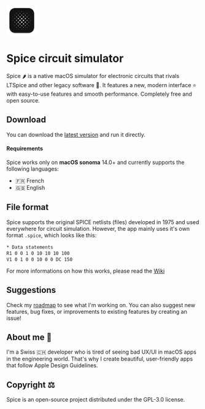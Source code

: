 <img src="https://github.com/l0uisgrange/spice/blob/main/Spice/Assets.xcassets/AppIcon.appiconset/512x512%202x%201.png" width="80">

# Spice circuit simulator

Spice 🌶️ is a native macOS simulator for electronic circuits that rivals LTSpice and other legacy software 🤮. It features a new, modern interface ⭐️ with easy-to-use features and smooth performance. Completely free and open source.

## Download

You can download the [latest version](https://github.com/l0uisgrange/spice/releases/latest) and run it directly.

#### Requirements
Spice works only on **macOS sonoma** 14.0+ and currently supports the following languages:
- 🇫🇷 French
- 🇬🇧 English

## File format

Spice supports the original SPICE netlists (files) developed in 1975 and used everywhere for circuit simulation. However, the app mainly uses it's own format `.spice`, which looks like this:
```text
* Data statements
R1 0 0 1 0 10 10 10 100
V1 0 1 0 0 10 0 0 DC 150
```

For more informations on how this works, please read the [Wiki](https://github.com/l0uisgrange/spice/wiki)

## Suggestions

Check my [roadmap](https://github.com/users/l0uisgrange/projects/2) to see what I'm working on. You can also suggest new features, bug fixes, or improvements to existing features by creating an issue!

## About me 👀

I'm a Swiss 🇨🇭 developer who is tired of seeing bad UX/UI in macOS apps in the engineering world. That's why I create beautiful, user-friendly apps that follow Apple Design Guidelines.

## Copyright ⚖️

Spice is an open-source project distributed under the GPL-3.0 license.
